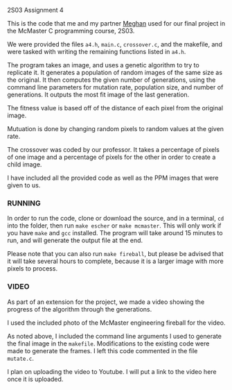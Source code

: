 2S03 Assignment 4

This is the code that me and my partner [Meghan](https://github.com/meghanmazer) used for our final project in the McMaster C programming course, 2S03.

We were provided the files `a4.h`, `main.c`, `crossover.c`, and the makefile, and were tasked with writing the remaining functions listed in `a4.h`.

The program takes an image, and uses a genetic algorithm to try to replicate it. It generates a population of random images of the same size as the original. It then computes the given number of generations, using the command line parameters for mutation rate, population size, and number of generations. It outputs the most fit image of the last generation. 

The fitness value is based off of the distance of each pixel from the original image.

Mutuation is done by changing random pixels to random values at the given rate.

The crossover was coded by our professor. It takes a percentage of pixels of one image and a percentage of pixels for the other in order to create a child image.

I have included all the provided code as well as the PPM images that were given to us.

### RUNNING

In order to run the code, clone or download the source, and in a terminal, `cd` into the folder, then run `make escher` or `make mcmaster`. This will only work if you have `make` and `gcc` installed. The program will take around 15 minutes to run, and will generate the output file at the end.

Please note that you can also run `make fireball`, but please be advised that it will take several hours to complete, because it is a larger image with more pixels to process.

### VIDEO

As part of an extension for the project, we made a video showing the progress of the algorithm through the generations.

I used the included photo of the McMaster engineering fireball for the video.

As noted above, I included the command line arguments I used to generate the final image in the `makefile`. Modifications to the existing code were made to generate the frames. I left this code commented in the file `mutate.c`.

I plan on uploading the video to Youtube. I will put a link to the video here once it is uploaded.
